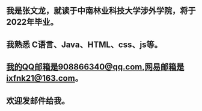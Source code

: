 

## 我是张文龙，就读于中南林业科技大学涉外学院，将于2022年毕业。  
  
## 我熟悉 C语言、Java、HTML、css、js等。  
  
## 我的QQ邮箱是908866340@qq.com,网易邮箱是ixfnk21@163.com。  
  
## 欢迎发邮件给我。  





<!--
**zhang-wenlong/zhang-wenlong** is a ✨ _special_ ✨ repository because its `README.md` (this file) appears on your GitHub profile.



- 🔭 I’m currently working on ...
- 🌱 I’m currently learning ...
- 👯 I’m looking to collaborate on ...
- 🤔 I’m looking for help with ...
- 💬 Ask me about ...
- 📫 How to reach me: ...
- 😄 Pronouns: ...
- ⚡ Fun fact: ...
-->
